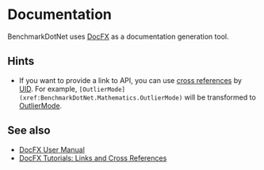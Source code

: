 # Documentation

BenchmarkDotNet uses [DocFX](https://dotnet.github.io/docfx/) as a documentation generation tool.

## Hints

* If you want to provide a link to API, you can use
    [cross references](https://dotnet.github.io/docfx/tutorial/links_and_cross_references.html#different-syntax-of-cross-reference) by
    [UID](https://dotnet.github.io/docfx/tutorial/links_and_cross_references.html#define-uid).
  For example, `[OutlierMode](xref:BenchmarkDotNet.Mathematics.OutlierMode)` will be transformed to
    [OutlierMode](xref:BenchmarkDotNet.Mathematics.OutlierMode).

## See also

* [DocFX User Manual](https://dotnet.github.io/docfx/tutorial/docfx.exe_user_manual.html)
* [DocFX Tutorials: Links and Cross References](https://dotnet.github.io/docfx/tutorial/links_and_cross_references.html)